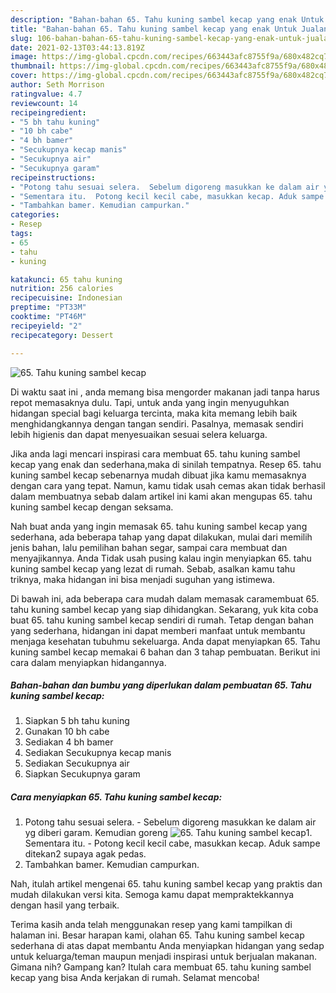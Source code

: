 ```yaml
---
description: "Bahan-bahan 65. Tahu kuning sambel kecap yang enak Untuk Jualan"
title: "Bahan-bahan 65. Tahu kuning sambel kecap yang enak Untuk Jualan"
slug: 106-bahan-bahan-65-tahu-kuning-sambel-kecap-yang-enak-untuk-jualan
date: 2021-02-13T03:44:13.819Z
image: https://img-global.cpcdn.com/recipes/663443afc8755f9a/680x482cq70/65-tahu-kuning-sambel-kecap-foto-resep-utama.jpg
thumbnail: https://img-global.cpcdn.com/recipes/663443afc8755f9a/680x482cq70/65-tahu-kuning-sambel-kecap-foto-resep-utama.jpg
cover: https://img-global.cpcdn.com/recipes/663443afc8755f9a/680x482cq70/65-tahu-kuning-sambel-kecap-foto-resep-utama.jpg
author: Seth Morrison
ratingvalue: 4.7
reviewcount: 14
recipeingredient:
- "5 bh tahu kuning"
- "10 bh cabe"
- "4 bh bamer"
- "Secukupnya kecap manis"
- "Secukupnya air"
- "Secukupnya garam"
recipeinstructions:
- "Potong tahu sesuai selera.  Sebelum digoreng masukkan ke dalam air yg diberi garam. Kemudian goreng"
- "Sementara itu.  Potong kecil kecil cabe, masukkan kecap. Aduk sampe ditekan2 supaya agak pedas."
- "Tambahkan bamer. Kemudian campurkan."
categories:
- Resep
tags:
- 65
- tahu
- kuning

katakunci: 65 tahu kuning 
nutrition: 256 calories
recipecuisine: Indonesian
preptime: "PT33M"
cooktime: "PT46M"
recipeyield: "2"
recipecategory: Dessert

---
```



![65. Tahu kuning sambel kecap](https://img-global.cpcdn.com/recipes/663443afc8755f9a/680x482cq70/65-tahu-kuning-sambel-kecap-foto-resep-utama.jpg)

Di waktu  saat ini , anda memang bisa mengorder makanan jadi tanpa harus repot memasaknya dulu. Tapi, untuk anda yang ingin menyuguhkan hidangan special bagi keluarga tercinta, maka kita memang lebih baik menghidangkannya dengan tangan sendiri. Pasalnya, memasak sendiri lebih higienis dan dapat menyesuaikan sesuai selera keluarga.

Jika anda lagi mencari inspirasi cara membuat 65. tahu kuning sambel kecap yang enak dan sederhana,maka di sinilah tempatnya. Resep 65. tahu kuning sambel kecap  sebenarnya mudah dibuat jika kamu memasaknya dengan cara yang tepat. Namun, kamu tidak usah cemas akan tidak berhasil dalam membuatnya 
sebab dalam artikel ini kami akan mengupas 65. tahu kuning sambel kecap dengan seksama.  



Nah buat anda yang ingin memasak 65. tahu kuning sambel kecap yang sederhana, ada beberapa tahap yang dapat dilakukan, mulai dari memilih jenis bahan, lalu pemilihan bahan segar, sampai cara membuat dan menyajikannya. Anda Tidak usah pusing kalau ingin menyiapkan 65. tahu kuning sambel kecap yang lezat di rumah. Sebab, asalkan kamu  tahu triknya, maka hidangan ini bisa menjadi suguhan yang istimewa.

Di bawah ini, ada beberapa cara mudah dalam memasak caramembuat 65. tahu kuning sambel kecap yang siap dihidangkan. Sekarang, yuk kita coba buat 65. tahu kuning sambel kecap sendiri di rumah. Tetap dengan bahan yang sederhana, hidangan ini dapat memberi manfaat untuk membantu menjaga kesehatan tubuhmu sekeluarga. Anda dapat menyiapkan 65. Tahu kuning sambel kecap memakai 6 bahan dan 3 tahap pembuatan. Berikut ini cara dalam menyiapkan hidangannya.

<!--inarticleads1-->

##### Bahan-bahan dan bumbu yang diperlukan dalam pembuatan 65. Tahu kuning sambel kecap:

1. Siapkan 5 bh tahu kuning
1. Gunakan 10 bh cabe
1. Sediakan 4 bh bamer
1. Sediakan Secukupnya kecap manis
1. Sediakan Secukupnya air
1. Siapkan Secukupnya garam




<!--inarticleads2-->

##### Cara menyiapkan 65. Tahu kuning sambel kecap:

1. Potong tahu sesuai selera.  - Sebelum digoreng masukkan ke dalam air yg diberi garam. Kemudian goreng
<img src="https://img-global.cpcdn.com/steps/33fb63ad13fb0848/160x128cq70/65-tahu-kuning-sambel-kecap-langkah-memasak-1-foto.jpg" alt="65. Tahu kuning sambel kecap">1. Sementara itu.  - Potong kecil kecil cabe, masukkan kecap. Aduk sampe ditekan2 supaya agak pedas.
1. Tambahkan bamer. Kemudian campurkan.




Nah, itulah artikel mengenai  65. tahu kuning sambel kecap  yang praktis dan mudah dilakukan versi kita. Semoga kamu dapat mempraktekkannya dengan hasil yang terbaik. 

Terima kasih anda telah menggunakan resep yang kami tampilkan di halaman ini. Besar harapan kami, olahan  65. Tahu kuning sambel kecap sederhana di atas dapat membantu Anda menyiapkan hidangan yang sedap untuk keluarga/teman maupun menjadi inspirasi untuk berjualan makanan. Gimana nih? Gampang kan? Itulah cara membuat 65. tahu kuning sambel kecap yang bisa Anda kerjakan di rumah. Selamat mencoba!

